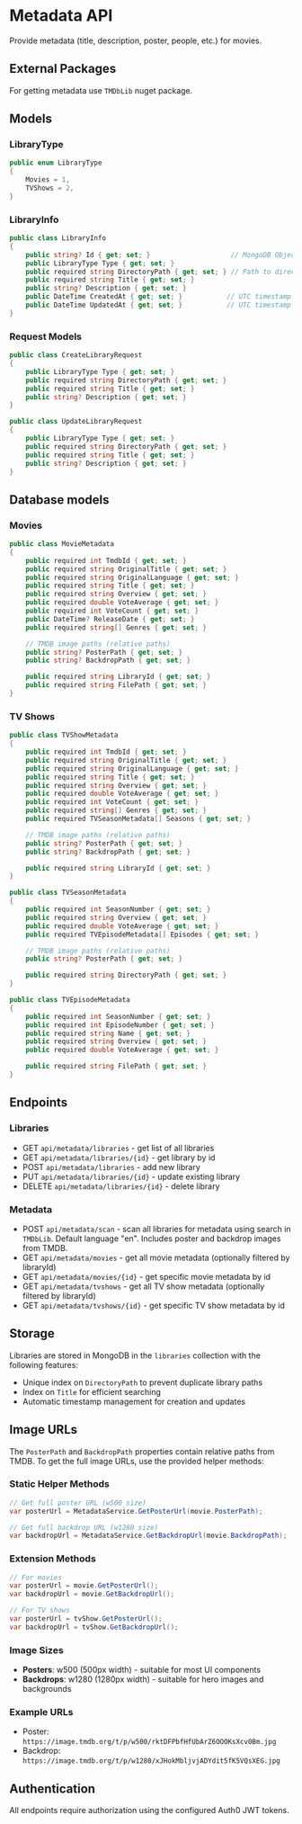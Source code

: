 # Metadata API

Provide metadata (title, description, poster, people, etc.) for movies.

## External Packages

For getting metadata use `TMDbLib` nuget package.

## Models

### LibraryType

```csharp
public enum LibraryType
{
    Movies = 1,
    TVShows = 2,
}
```

### LibraryInfo

```csharp
public class LibraryInfo
{
    public string? Id { get; set; }                    // MongoDB ObjectId
    public LibraryType Type { get; set; }
    public required string DirectoryPath { get; set; } // Path to directory with media files
    public required string Title { get; set; }
    public string? Description { get; set; }
    public DateTime CreatedAt { get; set; }           // UTC timestamp when created
    public DateTime UpdatedAt { get; set; }           // UTC timestamp when last updated
}
```

### Request Models

```csharp
public class CreateLibraryRequest
{
    public LibraryType Type { get; set; }
    public required string DirectoryPath { get; set; }
    public required string Title { get; set; }
    public string? Description { get; set; }
}

public class UpdateLibraryRequest
{
    public LibraryType Type { get; set; }
    public required string DirectoryPath { get; set; }
    public required string Title { get; set; }
    public string? Description { get; set; }
}
```

## Database models

### Movies

```csharp
public class MovieMetadata
{
    public required int TmdbId { get; set; }
    public required string OriginalTitle { get; set; }
    public required string OriginalLanguage { get; set; }
    public required string Title { get; set; }
    public required string Overview { get; set; }
    public required double VoteAverage { get; set; }
    public required int VoteCount { get; set; }
    public DateTime? ReleaseDate { get; set; }
    public required string[] Genres { get; set; }

    // TMDB image paths (relative paths)
    public string? PosterPath { get; set; }
    public string? BackdropPath { get; set; }

    public required string LibraryId { get; set; }
    public required string FilePath { get; set; }
}
```

### TV Shows

```csharp
public class TVShowMetadata
{
    public required int TmdbId { get; set; }
    public required string OriginalTitle { get; set; }
    public required string OriginalLanguage { get; set; }
    public required string Title { get; set; }
    public required string Overview { get; set; }
    public required double VoteAverage { get; set; }
    public required int VoteCount { get; set; }
    public required string[] Genres { get; set; }
    public required TVSeasonMetadata[] Seasons { get; set; }

    // TMDB image paths (relative paths)
    public string? PosterPath { get; set; }
    public string? BackdropPath { get; set; }

    public required string LibraryId { get; set; }
}

public class TVSeasonMetadata
{
    public required int SeasonNumber { get; set; }
    public required string Overview { get; set; }
    public required double VoteAverage { get; set; }
    public required TVEpisodeMetadata[] Episodes { get; set; }

    // TMDB image paths (relative paths)
    public string? PosterPath { get; set; }

    public required string DirectoryPath { get; set; }
}

public class TVEpisodeMetadata
{
    public required int SeasonNumber { get; set; }
    public required int EpisodeNumber { get; set; }
    public required string Name { get; set; }
    public required string Overview { get; set; }
    public required double VoteAverage { get; set; }

    public required string FilePath { get; set; }
}
```

## Endpoints

### Libraries

- GET `api/metadata/libraries` - get list of all libraries
- GET `api/metadata/libraries/{id}` - get library by id
- POST `api/metadata/libraries` - add new library
- PUT `api/metadata/libraries/{id}` - update existing library
- DELETE `api/metadata/libraries/{id}` - delete library

### Metadata

- POST `api/metadata/scan` - scan all libraries for metadata using search in `TMDbLib`. Default language "en". Includes poster and backdrop images from TMDB.
- GET `api/metadata/movies` - get all movie metadata (optionally filtered by libraryId)
- GET `api/metadata/movies/{id}` - get specific movie metadata by id
- GET `api/metadata/tvshows` - get all TV show metadata (optionally filtered by libraryId)
- GET `api/metadata/tvshows/{id}` - get specific TV show metadata by id

## Storage

Libraries are stored in MongoDB in the `libraries` collection with the following features:
- Unique index on `DirectoryPath` to prevent duplicate library paths
- Index on `Title` for efficient searching
- Automatic timestamp management for creation and updates

## Image URLs

The `PosterPath` and `BackdropPath` properties contain relative paths from TMDB. To get the full image URLs, use the provided helper methods:

### Static Helper Methods
```csharp
// Get full poster URL (w500 size)
var posterUrl = MetadataService.GetPosterUrl(movie.PosterPath);

// Get full backdrop URL (w1280 size)
var backdropUrl = MetadataService.GetBackdropUrl(movie.BackdropPath);
```

### Extension Methods
```csharp
// For movies
var posterUrl = movie.GetPosterUrl();
var backdropUrl = movie.GetBackdropUrl();

// For TV shows
var posterUrl = tvShow.GetPosterUrl();
var backdropUrl = tvShow.GetBackdropUrl();
```

### Image Sizes
- **Posters**: w500 (500px width) - suitable for most UI components
- **Backdrops**: w1280 (1280px width) - suitable for hero images and backgrounds

### Example URLs
- Poster: `https://image.tmdb.org/t/p/w500/rktDFPbfHfUbArZ6OOOKsXcv0Bm.jpg`
- Backdrop: `https://image.tmdb.org/t/p/w1280/xJHokMbljvjADYdit5fK5VQsXEG.jpg`

## Authentication

All endpoints require authorization using the configured Auth0 JWT tokens.